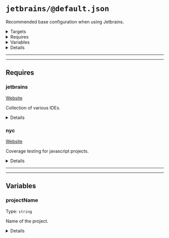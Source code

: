 #  `jetbrains/@default.json`

Recommended base configuration when using Jetbrains.

<!---0--><details>
<!---0--><summary>Targets</summary>

```
project
└─ .idea
   └─ ${projectName}.iml
```

<!---0--></details>

<!---0--><details>
<!---0--><summary>Requires</summary>

- [jetbrains](#blackfluxrobo-config-plugin-req-ref-jetbrains)
- [nyc](#blackfluxrobo-config-plugin-req-ref-nyc)

<!---0--></details>

<!---0--><details>
<!---0--><summary>Variables</summary>

- [projectName](#blackfluxrobo-config-plugin-var-ref-projectname)

<!---0--></details>

<!---0--><details>
<!---0--><summary>Details</summary>

## > jetbrains/exclude-coverage-folder

_Updating `.idea/${projectName}.iml` using `xml-merge`._

- Mark `coverage` Folder as excluded in Jetbrains.

<!---1--><details>
<!---1--><summary>Targets</summary>

```
project
└─ .idea
   └─ ${projectName}.iml
```

<!---1--></details>

<!---1--><details>
<!---1--><summary>Requires</summary>

- [jetbrains](#blackfluxrobo-config-plugin-req-ref-jetbrains)
- [nyc](#blackfluxrobo-config-plugin-req-ref-nyc)

<!---1--></details>

<!---1--><details>
<!---1--><summary>Variables</summary>

- [projectName](#blackfluxrobo-config-plugin-var-ref-projectname)

<!---1--></details>

</details>

------
------

## Requires

### <a name="blackfluxrobo-config-plugin-req-ref-jetbrains">jetbrains</a>

[Website](https://www.jetbrains.com)

Collection of various IDEs.

<!---0--><details>
<!---0--><summary>Details</summary>

Collection of various IDEs. There exists one for every major programming language and 
they are all very similar (i.e. shortcuts, layout), which makes them great when switching languages.

<!---0--></details>

### <a name="blackfluxrobo-config-plugin-req-ref-nyc">nyc</a>

[Website](https://github.com/istanbuljs/nyc#readme)

Coverage testing for javascript projects.

<!---0--><details>
<!---0--><summary>Details</summary>

A major coverage testing framework for javascript.
Comes with all the bells and whistles.

<!---0--></details>

------
------

## Variables

### <a name="blackfluxrobo-config-plugin-var-ref-projectname">projectName</a>

Type: `string`

Name of the project.

<!---0--><details>
<!---0--><summary>Details</summary>

The project name is in most cases identical to the repository name.

<!---0--></details>

